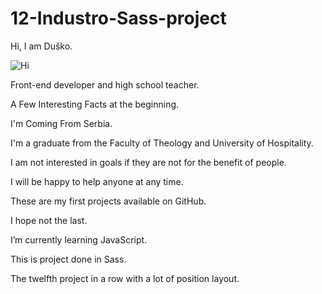 # 12-Industro-Sass-project

Hi, I am Duško.

![Hi](https://github.com/Duskorsl/Front-end-development/assets/105879280/c6ce2714-e75c-48d1-a0f0-2792f5bfbfdc)


Front-end developer and high school teacher.

A Few Interesting Facts at the beginning.

I'm Coming From Serbia.

I'm a graduate from the Faculty of Theology and University of Hospitality.

I am not interested in goals if they are not for the benefit of people.

I will be happy to help anyone at any time.

These are my first projects available on GitHub.

I hope not the last.

I’m currently learning JavaScript.

This is project done in Sass.

The twelfth project in a row with a lot of position layout.
